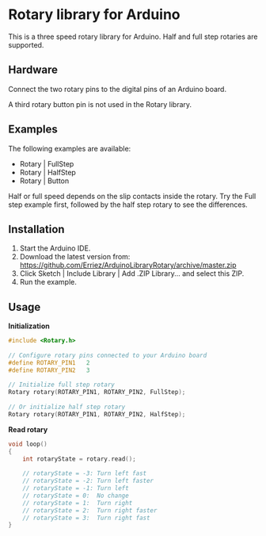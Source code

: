 # Rotary library for Arduino

This is a three speed rotary library for Arduino. Half and full step rotaries 
are supported.

## Hardware
Connect the two rotary pins to the digital pins of an Arduino board.

A third rotary button pin is not used in the Rotary library.

## Examples
The following examples are available:
* Rotary | FullStep
* Rotary | HalfStep
* Rotary | Button

Half or full speed depends on the slip contacts inside the rotary. Try the Full 
step example first, followed by the half step rotary to see the differences.

## Installation
1. Start the Arduino IDE.
2. Download the latest version from:  
   https://github.com/Erriez/ArduinoLibraryRotary/archive/master.zip
3. Click Sketch | Include Library | Add .ZIP Library... and select this ZIP.
5. Run the example.

## Usage

**Initialization**
```c++
#include <Rotary.h>
  
// Configure rotary pins connected to your Arduino board
#define ROTARY_PIN1   2
#define ROTARY_PIN2   3
  
// Initialize full step rotary
Rotary rotary(ROTARY_PIN1, ROTARY_PIN2, FullStep);
  
// Or initialize half step rotary
Rotary rotary(ROTARY_PIN1, ROTARY_PIN2, HalfStep);
```

**Read rotary**
```c++
void loop()
{
    int rotaryState = rotary.read();
  
    // rotaryState = -3: Turn left fast
    // rotaryState = -2: Turn left faster
    // rotaryState = -1: Turn left
    // rotaryState = 0:  No change
    // rotaryState = 1:  Turn right
    // rotaryState = 2:  Turn right faster
    // rotaryState = 3:  Turn right fast
}
```
